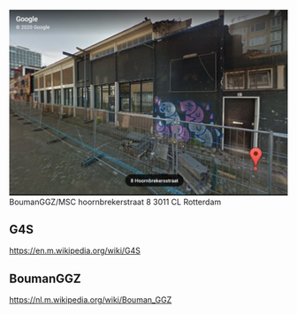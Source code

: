 ![](https://github.com/nondejus/el-infierno-de-mazorra/blob/main/angel%20de%20la%20muerte/campo%20de%20exterminio/hoornbrekerstraat%208/ArtBoard%20Image%20(105)%20(1).jpg)
BoumanGGZ/MSC 
hoornbrekerstraat 8
3011 CL Rotterdam

## G4S
https://en.m.wikipedia.org/wiki/G4S

## BoumanGGZ
https://nl.m.wikipedia.org/wiki/Bouman_GGZ

